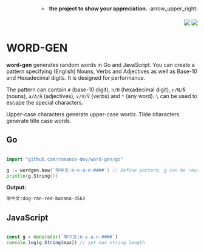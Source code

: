 <p align="right">
  ⭐ &nbsp;&nbsp;<strong>the project to show your appreciation.</strong> :arrow_upper_right:
</p>

<p align="right">
  <a href="http://pkg.go.dev/github.com/romance-dev/word-gen/go"><img src="https://pkg.go.dev/badge/github.com/romance-dev/word-gen/go" /></a>
  <a href="https://goreportcard.com/report/github.com/romance-dev/word-gen/go"><img src="https://goreportcard.com/badge/github.com/romance-dev/word-gen/go" /></a>
</p>

# WORD-GEN

**word-gen** generates random words in Go and JavaScript. You can create a pattern specifying (English) Nouns, Verbs and Adjectives as well as Base-10 and Hexadecimal digits. It is designed for performance.

The pattern can contain `#` (base-10 digit), `h/H` (hexadecimal digit), `n/N/Ñ` (nouns), `a/A/Ã` (adjectives), `v/V/Ṽ` (verbs) and `*` (any word). `\` can be used to escape the special characters.

Upper-case characters generate upper-case words. Tilde characters generate title case words.

## Go

```go

import "github.com/romance-dev/word-gen/go"

g := wordgen.New(`学中文:n-v-a-n-####`) // Define pattern. g can be reused concurrently.
println(g.String())
```

**Output:**

```bash
学中文:dog-ran-red-banana-3563
```

## JavaScript

```js

const g = Generator(`学中文:n-v-a-n-####`)
console.log(g.String(max)) // set max string length
````
